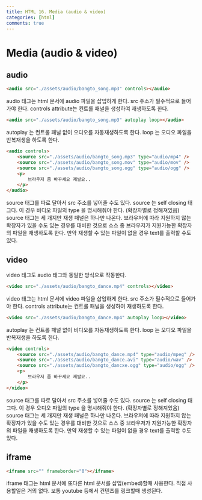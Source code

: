 ```yaml
---
title: HTML 16. Media (audio & video)
categories: [html]
comments: true
---
```


# Media (audio & video)


## audio

```html
<audio src="./assets/audio/bangto_song.mp3" controls></audio>
```

audio 태그는 html 문서에 audio 파일을 삽입하게 한다.
src 주소가  필수적으로 들어가야 한다.
controls attribute는 컨트롤 패널을 생성하여 재생하도록 한다.

```html
<audio src="./assets/audio/bangto_song.mp3" autoplay loop></audio>
```

autoplay 는 컨트롤 패널 없이 오디오를 자동재생하도록 한다.
loop 는 오디오 파일을 반복재생을 하도록 한다.

```html
<audio controls>
    <source src="./assets/audio/bangto_song.mp3" type="audio/mp4" />
    <source src="./assets/audio/bangto_song.mov" type="audio/mov" />
    <source src="./assets/audio/bangto_song.ogg" type="audio/ogg" />
    <p>
        브라우저 좀 바꾸세요 제발요..
    </p>
</audio>
```

source 태그를 따로 달아서 src 주소를 넣어줄 수도 있다.
source 는 self closing 태그다.
이 경우 비디오 파일의 type 을 명시해줘야 한다. (확장자별로 정해져있음)
source 태그는 세 개지만 재생 패널은 하나만 나온다.
브라우저에 따라 지원하지 않는 확장자가 있을 수도 있는 경우를 대비한 것으로
소스 중 브라우저가 지원가능한 확장자의 파일을 재생하도록 한다.
만약 재생할 수 있는 파일이 없을 경우 text를 출력할 수도 있다.


## video

video 태그도 audio 태그와 동일한 방식으로 작동한다.

```html
<video src="./assets/audio/bangto_dance.mp4" controls></video>
```

video 태그는 html 문서에 video 파일을 삽입하게 한다.
src 주소가 필수적으로 들어가야 한다.
controls attribute는 컨트롤 패널을 생성하여 재생하도록 한다.

```html
<video src="./assets/audio/bangto_dance.mp4" autoplay loop></video>
```

autoplay 는 컨트롤 패널 없이 비디오를 자동재생하도록 한다.
loop 는 오디오 파일을 반복재생을 하도록 한다.

```html
<video controls>
    <source src="./assets/audio/bangto_dance.mp4" type="audio/mpeg" />
    <source src="./assets/audio/bangto_dance.avi" type="audio/wav" />
    <source src="./assets/audio/bangto_dancxe.ogg" type="audio/ogg" />
    <p>
        브라우저 좀 바꾸세요 제발요..
    </p>
</video>
```

source 태그를 따로 달아서 src 주소를 넣어줄 수도 있다.
source 는 self closing 태그다.
이 경우 오디오 파일의 type 을 명시해줘야 한다. (확장자별로 정해져있음)
source 태그는 세 개지만 재생 패널은 하나만 나온다.
브라우저에 따라 지원하지 않는 확장자가 있을 수도 있는 경우를 대비한 것으로
소스 중 브라우저가 지원가능한 확장자의 파일을 재생하도록 한다.
만약 재생할 수 있는 파일이 없을 경우 text를 출력할 수도 있다.


## iframe

```html
<iframe src="" frameborder="0"></iframe>
```
iframe 태그는 html 문서에 또다른 html 문서를 삽입(embed)할때 사용한다.
직접 사용할일은 거의 없다. 보통 youtube 등에서 컨텐츠를 링크할때 생성된다.
